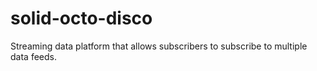 # solid-octo-disco

Streaming data platform that allows subscribers to subscribe to multiple data feeds.
